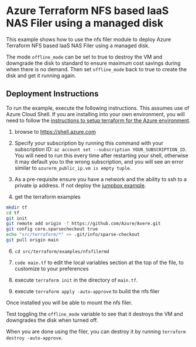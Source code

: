 # Azure Terraform NFS based IaaS NAS Filer using a managed disk

This example shows how to use the nfs filer module to deploy Azure Terraform NFS based IaaS NAS Filer using a managed disk.

The mode `offline_mode` can be set to true to destroy the VM and downgrade the disk to standard to ensure maximum cost savings during when there is no demand.  Then  set `offline_mode` back to true to create the disk and get it running again.

## Deployment Instructions

To run the example, execute the following instructions.  This assumes use of Azure Cloud Shell.  If you are installing into your own environment, you will need to follow the [instructions to setup terraform for the Azure environment](https://docs.microsoft.com/en-us/azure/terraform/terraform-install-configure).

1. browse to https://shell.azure.com

2. Specify your subscription by running this command with your subscription ID:  ```az account set --subscription YOUR_SUBSCRIPTION_ID```.  You will need to run this every time after restarting your shell, otherwise it may default you to the wrong subscription, and you will see an error similar to `azurerm_public_ip.vm is empty tuple`.

3. As a pre-requisite ensure you have a network and the ability to ssh to a private ip address.  If not deploy the [jumpbox example](../jumpbox/).

4. get the terraform examples
```bash
mkdir tf
cd tf
git init
git remote add origin -f https://github.com/Azure/Avere.git
git config core.sparsecheckout true
echo "src/terraform/*" >> .git/info/sparse-checkout
git pull origin main
```

6. `cd src/terraform/examples/nfsfilermd`

7. `code main.tf` to edit the local variables section at the top of the file, to customize to your preferences

8. execute `terraform init` in the directory of `main.tf`.

9. execute `terraform apply -auto-approve` to build the nfs filer

Once installed you will be able to mount the nfs filer.

Test toggling the `offline_mode` variable to see that it destroys the VM and downgrades the disk when turned off.

When you are done using the filer, you can destroy it by running `terraform destroy -auto-approve`.